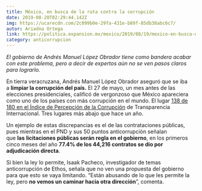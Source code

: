 ```yaml
---
title: México, en busca de la ruta contra la corrupción
date: 2019-08-20T02:29:44.142Z
img: https://ucarecdn.com/2c099b0e-29fa-431e-b89f-85db38abc6c7/
autor: Ariadna Ortega
link: https://politica.expansion.mx/mexico/2019/08/19/mexico-en-busca-de-la-ruta-contra-la-corrupcion
category: anticorrupcion
---
```

*El gobierno de Andrés Manuel López Obrador tiene como bandera acabar con este problema, pero a decir de expertos aún no se ven pasos claros para lograrlo.*

En tierra veracruzana, Andrés Manuel López Obrador aseguró que se iba a **limpiar la corrupción del país.** El 27 de mayo, un mes antes de las elecciones presidenciales, calificó de vergonzoso que México apareciera como uno de los países con más corrupción en el mundo. El lugar [138 de 180 en el Índice de Percepción de la Corrupción](https://politica.expansion.mx/mexico/2019/01/29/mexico-vuelve-a-caer-en-el-indice-de-corrupcion-y-complica-la-meta-de-amlo) de Transparencia Internacional. Tres lugares más abajo que hace un año.

Un ejemplo de estas discrepancias es el de las contrataciones públicas, pues mientras en el PND y sus 50 puntos anticorrupción señalan que **las** **licitaciones públicas serán regla en el gobierno**, en los primeros cinco meses del año **77.4% de los 44,216 contratos se dio por adjudicación directa**.

Si bien la ley lo permite, Isaak Pacheco, investigador de temas anticorrupción de Ethos, señala que no ven una propuesta del gobierno para que esto se vaya limitando. “Están abusando de lo que les permite la ley, pero **no vemos un caminar hacia otra dirección**”, comenta.
